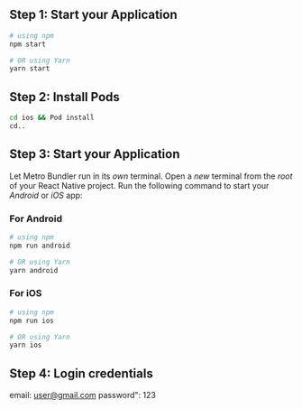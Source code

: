 ## Step 1: Start your Application

```bash
# using npm
npm start

# OR using Yarn
yarn start
```
## Step 2: Install Pods

```bash
cd ios && Pod install
cd..
```

## Step 3: Start your Application

Let Metro Bundler run in its _own_ terminal. Open a _new_ terminal from the _root_ of your React Native project. Run the following command to start your _Android_ or _iOS_ app:

### For Android

```bash
# using npm
npm run android

# OR using Yarn
yarn android
```

### For iOS

```bash
# using npm
npm run ios

# OR using Yarn
yarn ios
```
## Step 4: Login credentials

email: user@gmail.com
password": 123